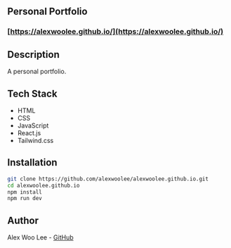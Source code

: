 ## Personal Portfolio
### [https://alexwoolee.github.io/](https://alexwoolee.github.io/)

## Description
A personal portfolio.

## Tech Stack 
- HTML
- CSS
- JavaScript
- React.js
- Tailwind.css

## Installation 
```bash
git clone https://github.com/alexwoolee/alexwoolee.github.io.git
cd alexwoolee.github.io
npm install 
npm run dev
```

## Author
Alex Woo Lee - [GitHub](https://github.com/alexwoolee)